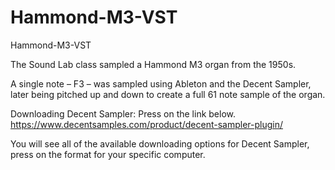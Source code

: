 # Hammond-M3-VST
Hammond-M3-VST

The Sound Lab class sampled a Hammond M3 organ from the 1950s.

A single note – F3 – was sampled using Ableton and the Decent Sampler, later being pitched up and down to create a full 61 note sample of the organ.

Downloading Decent Sampler: 
Press on the link below. 
https://www.decentsamples.com/product/decent-sampler-plugin/

You will see all of the available downloading options for Decent Sampler, press on the format for your specific computer.
